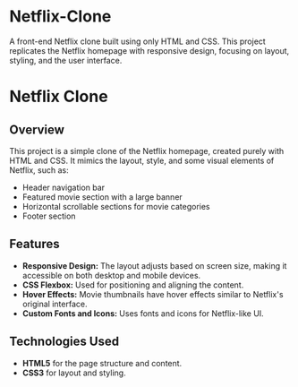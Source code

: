 # Netflix-Clone
A front-end Netflix clone built using only HTML and CSS. This project replicates the Netflix homepage with responsive design, focusing on layout, styling, and the user interface.

# Netflix Clone

## Overview
This project is a simple clone of the Netflix homepage, created purely with HTML and CSS. It mimics the layout, style, and some visual elements of Netflix, such as:
- Header navigation bar
- Featured movie section with a large banner
- Horizontal scrollable sections for movie categories
- Footer section

## Features
- **Responsive Design:** The layout adjusts based on screen size, making it accessible on both desktop and mobile devices.
- **CSS Flexbox:** Used for positioning and aligning the content.
- **Hover Effects:** Movie thumbnails have hover effects similar to Netflix's original interface.
- **Custom Fonts and Icons:** Uses fonts and icons for Netflix-like UI.
  
## Technologies Used
- **HTML5** for the page structure and content.
- **CSS3** for layout and styling.
